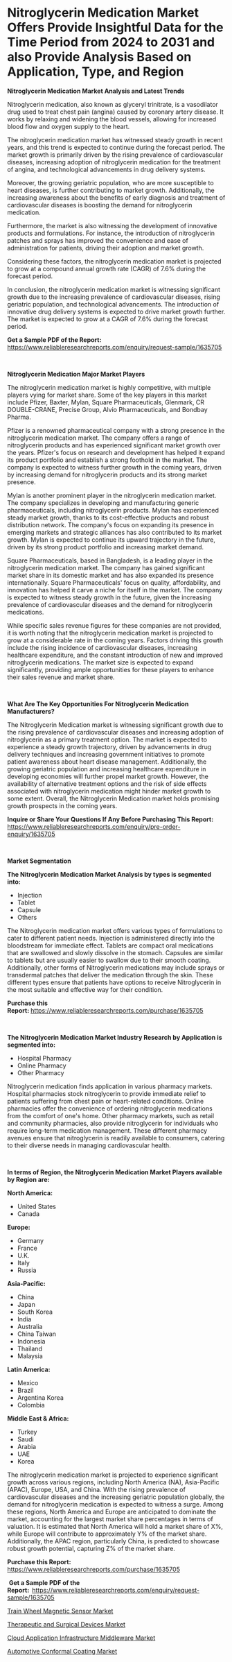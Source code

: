 <p><h1>Nitroglycerin Medication Market Offers Provide Insightful Data for the Time Period from 2024 to 2031 and also Provide Analysis Based on Application, Type, and Region</h1></p><p><strong>Nitroglycerin Medication Market Analysis and Latest Trends</strong></p>
<p><p>Nitroglycerin medication, also known as glyceryl trinitrate, is a vasodilator drug used to treat chest pain (angina) caused by coronary artery disease. It works by relaxing and widening the blood vessels, allowing for increased blood flow and oxygen supply to the heart.</p><p>The nitroglycerin medication market has witnessed steady growth in recent years, and this trend is expected to continue during the forecast period. The market growth is primarily driven by the rising prevalence of cardiovascular diseases, increasing adoption of nitroglycerin medication for the treatment of angina, and technological advancements in drug delivery systems.</p><p>Moreover, the growing geriatric population, who are more susceptible to heart diseases, is further contributing to market growth. Additionally, the increasing awareness about the benefits of early diagnosis and treatment of cardiovascular diseases is boosting the demand for nitroglycerin medication.</p><p>Furthermore, the market is also witnessing the development of innovative products and formulations. For instance, the introduction of nitroglycerin patches and sprays has improved the convenience and ease of administration for patients, driving their adoption and market growth.</p><p>Considering these factors, the nitroglycerin medication market is projected to grow at a compound annual growth rate (CAGR) of 7.6% during the forecast period.</p><p>In conclusion, the nitroglycerin medication market is witnessing significant growth due to the increasing prevalence of cardiovascular diseases, rising geriatric population, and technological advancements. The introduction of innovative drug delivery systems is expected to drive market growth further. The market is expected to grow at a CAGR of 7.6% during the forecast period.</p></p>
<p><strong>Get a Sample PDF of the Report:&nbsp;</strong> <a href="https://www.reliableresearchreports.com/enquiry/request-sample/1635705">https://www.reliableresearchreports.com/enquiry/request-sample/1635705</a></p>
<p>&nbsp;</p>
<p><strong>Nitroglycerin Medication Major Market Players</strong></p>
<p><p>The nitroglycerin medication market is highly competitive, with multiple players vying for market share. Some of the key players in this market include Pfizer, Baxter, Mylan, Square Pharmaceuticals, Glenmark, CR DOUBLE-CRANE, Precise Group, Alvio Pharmaceuticals, and Bondbay Pharma.</p><p>Pfizer is a renowned pharmaceutical company with a strong presence in the nitroglycerin medication market. The company offers a range of nitroglycerin products and has experienced significant market growth over the years. Pfizer's focus on research and development has helped it expand its product portfolio and establish a strong foothold in the market. The company is expected to witness further growth in the coming years, driven by increasing demand for nitroglycerin products and its strong market presence.</p><p>Mylan is another prominent player in the nitroglycerin medication market. The company specializes in developing and manufacturing generic pharmaceuticals, including nitroglycerin products. Mylan has experienced steady market growth, thanks to its cost-effective products and robust distribution network. The company's focus on expanding its presence in emerging markets and strategic alliances has also contributed to its market growth. Mylan is expected to continue its upward trajectory in the future, driven by its strong product portfolio and increasing market demand.</p><p>Square Pharmaceuticals, based in Bangladesh, is a leading player in the nitroglycerin medication market. The company has gained significant market share in its domestic market and has also expanded its presence internationally. Square Pharmaceuticals' focus on quality, affordability, and innovation has helped it carve a niche for itself in the market. The company is expected to witness steady growth in the future, given the increasing prevalence of cardiovascular diseases and the demand for nitroglycerin medications.</p><p>While specific sales revenue figures for these companies are not provided, it is worth noting that the nitroglycerin medication market is projected to grow at a considerable rate in the coming years. Factors driving this growth include the rising incidence of cardiovascular diseases, increasing healthcare expenditure, and the constant introduction of new and improved nitroglycerin medications. The market size is expected to expand significantly, providing ample opportunities for these players to enhance their sales revenue and market share.</p></p>
<p>&nbsp;</p>
<p><strong>What Are The Key Opportunities For Nitroglycerin Medication Manufacturers?</strong></p>
<p><p>The Nitroglycerin Medication market is witnessing significant growth due to the rising prevalence of cardiovascular diseases and increasing adoption of nitroglycerin as a primary treatment option. The market is expected to experience a steady growth trajectory, driven by advancements in drug delivery techniques and increasing government initiatives to promote patient awareness about heart disease management. Additionally, the growing geriatric population and increasing healthcare expenditure in developing economies will further propel market growth. However, the availability of alternative treatment options and the risk of side effects associated with nitroglycerin medication might hinder market growth to some extent. Overall, the Nitroglycerin Medication market holds promising growth prospects in the coming years.</p></p>
<p><strong>Inquire or Share Your Questions If Any Before Purchasing This Report:</strong> <a href="https://www.reliableresearchreports.com/enquiry/pre-order-enquiry/1635705">https://www.reliableresearchreports.com/enquiry/pre-order-enquiry/1635705</a></p>
<p>&nbsp;</p>
<p><strong>Market Segmentation</strong></p>
<p><strong>The Nitroglycerin Medication Market Analysis by types is segmented into:</strong></p>
<p><ul><li>Injection</li><li>Tablet</li><li>Capsule</li><li>Others</li></ul></p>
<p><p>The Nitroglycerin medication market offers various types of formulations to cater to different patient needs. Injection is administered directly into the bloodstream for immediate effect. Tablets are compact oral medications that are swallowed and slowly dissolve in the stomach. Capsules are similar to tablets but are usually easier to swallow due to their smooth coating. Additionally, other forms of Nitroglycerin medications may include sprays or transdermal patches that deliver the medication through the skin. These different types ensure that patients have options to receive Nitroglycerin in the most suitable and effective way for their condition.</p></p>
<p><strong>Purchase this Report:&nbsp;</strong><a href="https://www.reliableresearchreports.com/purchase/1635705">https://www.reliableresearchreports.com/purchase/1635705</a></p>
<p>&nbsp;</p>
<p><strong>The Nitroglycerin Medication Market Industry Research by Application is segmented into:</strong></p>
<p><ul><li>Hospital Pharmacy</li><li>Online Pharmacy</li><li>Other Pharmacy</li></ul></p>
<p><p>Nitroglycerin medication finds application in various pharmacy markets. Hospital pharmacies stock nitroglycerin to provide immediate relief to patients suffering from chest pain or heart-related conditions. Online pharmacies offer the convenience of ordering nitroglycerin medications from the comfort of one's home. Other pharmacy markets, such as retail and community pharmacies, also provide nitroglycerin for individuals who require long-term medication management. These different pharmacy avenues ensure that nitroglycerin is readily available to consumers, catering to their diverse needs in managing cardiovascular health.</p></p>
<p>&nbsp;</p>
<p><strong>In terms of Region, the Nitroglycerin Medication Market Players available by Region are:</strong></p>
<p>
    <p> <strong> North America: </strong>
        <ul>
            <li>United States</li>
            <li>Canada</li>
        </ul>
        </p> 
    <p> <strong> Europe: </strong>
        <ul>
            <li>Germany</li>
            <li>France</li>
            <li>U.K.</li>
            <li>Italy</li>
            <li>Russia</li>
        </ul>
        </p> 
    <p> <strong> Asia-Pacific: </strong>
        <ul>
            <li>China</li>
            <li>Japan</li>
            <li>South Korea</li>
            <li>India</li>
            <li>Australia</li>
            <li>China Taiwan</li>
            <li>Indonesia</li>
            <li>Thailand</li>
            <li>Malaysia</li>
        </ul>
        </p> 
    <p> <strong> Latin America: </strong>
        <ul>
            <li>Mexico</li>
            <li>Brazil</li>
            <li>Argentina Korea</li>
            <li>Colombia</li>
        </ul>
        </p> 
    <p> <strong> Middle East & Africa: </strong>
        <ul>
            <li>Turkey</li>
            <li>Saudi</li>
            <li>Arabia</li>
            <li>UAE</li>
            <li>Korea</li>
        </ul>
    </p>
    </p>
<p><p>The nitroglycerin medication market is projected to experience significant growth across various regions, including North America (NA), Asia-Pacific (APAC), Europe, USA, and China. With the rising prevalence of cardiovascular diseases and the increasing geriatric population globally, the demand for nitroglycerin medication is expected to witness a surge. Among these regions, North America and Europe are anticipated to dominate the market, accounting for the largest market share percentages in terms of valuation. It is estimated that North America will hold a market share of X%, while Europe will contribute to approximately Y% of the market share. Additionally, the APAC region, particularly China, is predicted to showcase robust growth potential, capturing Z% of the market share.</p></p>
<p><strong>Purchase this Report: </strong><a href="https://www.reliableresearchreports.com/purchase/1635705">https://www.reliableresearchreports.com/purchase/1635705</a></p>
<p>&nbsp;<strong>Get a Sample PDF of the Report:&nbsp;&nbsp;</strong><a href="https://www.reliableresearchreports.com/enquiry/request-sample/1635705">https://www.reliableresearchreports.com/enquiry/request-sample/1635705</a></p>
<p><strong></strong></p>
<p><p><a href="https://www.linkedin.com/pulse/train-wheel-magnetic-sensor-market-research-report-provides-kvxze?trackingId=jMVZxAkHQWaWNQWuYtc3Sw%3D%3D">Train Wheel Magnetic Sensor Market</a></p><p><a href="https://www.linkedin.com/pulse/global-therapeutic-surgical-devices-market-types-applications-jxxce?trackingId=MH54jP2XRquvca%2BEyAgeQg%3D%3D">Therapeutic and Surgical Devices Market</a></p><p><a href="https://www.linkedin.com/pulse/cloud-application-infrastructure-middleware-market-growth-f1vie?trackingId=NBXsF0gQTVqZ6rXQQjVFIQ%3D%3D">Cloud Application Infrastructure Middleware Market</a></p><p><a href="https://www.linkedin.com/pulse/automotive-conformal-coating-market-size-examines-its-scope-ygefe?trackingId=OsbzJOk%2BTOC2VFHge%2BbDyw%3D%3D">Automotive Conformal Coating Market</a></p></p>